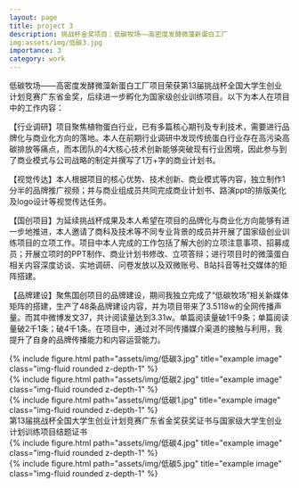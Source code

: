 ```yaml
---
layout: page
title: project 3
description: 挑战杯金奖项目：低碳牧场——高密度发酵微藻新蛋白工厂
img:assets/img/低碳3.jpg
importance: 3
category: work
---
```

低碳牧场——高密度发酵微藻新蛋白工厂项目荣获第13届挑战杯全国大学生创业计划竞赛广东省金奖，后续进一步孵化为国家级创业训练项目。以下为本人在项目中的工作内容：

【行业调研】项目聚焦植物蛋白行业，已有多篇核心期刊及专利技术，需要进行品牌化与商业化方向的落地。本人在前期行业调研中发现传统蛋白行业存在高污染高碳排放等痛点，而本团队的4大核心技术创新能够突破现有行业困境，因此参与到了商业模式与公司战略的制定并撰写了1万+字的商业计划书。

【视觉传达】本人根据项目的核心优势、技术创新、商业模式等内容，独立制作1分半的品牌推广视频；并与商业组成员共同完成商业计划书、路演ppt的排版美化及logo设计等视觉传达任务。

【国创项目】为延续挑战杯成果及本人希望在项目的品牌化与商业化方向能够有进一步地推进，本人邀请了商科及技术等不同专业背景的成员并开展了国家级创业训练项目的立项工作。项目中本人完成的工作包括了解大创的立项注意事项、招募成员；开展立项时的PPT制作、商业计划书修改、立项答辩；进行项目时的微藻蛋白相关内容深度访谈、实地调研、问卷发放以及双微账号、B站抖音等社交媒体的矩阵搭建。

【品牌建设】聚焦国创项目的品牌建设，期间我独立完成了“低碳牧场”相关新媒体矩阵的搭建，生产了48条品牌建设内容，并为项目带来了3.5118w的全网传播声量。而其中微博发文37，共计阅读量达到3.31w。单篇阅读量破1千9条；单篇阅读量破2千1条；破4千1条。在项目中，通过对不同传播媒介渠道的接触与利用，我提升了自身的品牌传播能力和内容运营能力。



<div class="row">
    <div class="col-sm mt-3 mt-md-0">
        {% include figure.html path="assets/img/低碳3.jpg" title="example image" class="img-fluid rounded z-depth-1" %}
    </div>
    <div class="col-sm mt-3 mt-md-0">
        {% include figure.html path="assets/img/低碳2.jpg" title="example image" class="img-fluid rounded z-depth-1" %}
    </div>
    <div class="col-sm mt-3 mt-md-0">
        {% include figure.html path="assets/img/低碳1.jpg" title="example image" class="img-fluid rounded z-depth-1" %}
    </div>
</div>
<div class="caption">
    第13届挑战杯全国大学生创业计划竞赛广东省金奖获奖证书与国家级大学生创业计划训练项目结题证书
</div>

<div class="row justify-content-sm-center">
    <div class="col-sm-8 mt-3 mt-md-0">
        {% include figure.html path="assets/img/低碳4.jpg" title="example image" class="img-fluid rounded z-depth-1" %}
    </div>
    <div class="col-sm-4 mt-3 mt-md-0">
        {% include figure.html path="assets/img/低碳5.jpg" title="example image" class="img-fluid rounded z-depth-1" %}
    </div>
</div>

